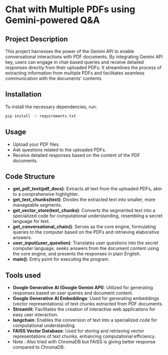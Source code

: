 # Chat with Multiple PDFs using Gemini-powered Q&A

## Project Description

This project harnesses the power of the Gemini API to enable conversational interactions with PDF documents. By integrating Gemini API key, users can engage in chat-based queries and receive detailed responses directly from their uploaded PDFs. It streamlines the process of extracting information from multiple PDFs and facilitates seamless communication with the documents' contents.

## Installation

To install the necessary dependencies, run:

```bash
pip install -r requirements.txt
```

## Usage

- Upload your PDF files.
- Ask questions related to the uploaded PDFs.
- Receive detailed responses based on the content of the PDF documents.

## Code Structure

- **get_pdf_text(pdf_docs)**: Extracts all text from the uploaded PDFs, akin to a comprehensive highlighter.
- **get_text_chunks(text)**: Divides the extracted text into smaller, more manageable segments.
- **get_vector_store(text_chunks)**: Converts the segmented text into a specialized code for computational understanding, resembling a secret language for text.
- **get_conversational_chain()**: Serves as the core engine, formulating queries to the computer based on the PDFs and retrieving elaborative answers.
- **user_input(user_question)**: Translates user questions into the secret computer language, seeks answers from the document content using the core engine, and presents the responses in plain English.
- **main()**: Entry point for executing the program.

## Tools used

- **Google Generative AI (Google Gemini API)**: Utilized for generating responses based on user queries and document content.
- **Google Generative AI Embeddings**: Used for generating embeddings (vector representations) of text chunks extracted from PDF documents.
- **Streamlit**: Facilitates the creation of interactive web applications for easy user interaction.
- **langchain**: Enables the conversion of text into a specialized code for computational understanding.
- **FAISS Vector Database**: Used for storing and retrieving vector representations of text chunks, enhancing computational efficiency.
- Note : Also tried with ChromaDB but FAISS is giving better response compared to ChromaDB.
